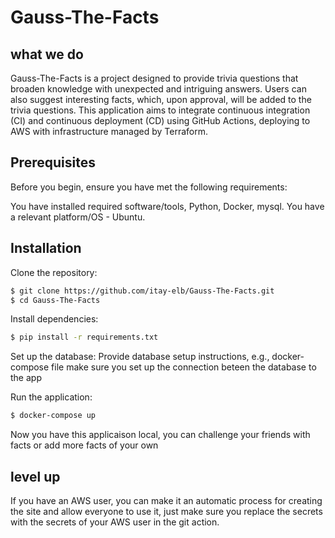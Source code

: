 # Gauss-The-Facts
## what we do

Gauss-The-Facts is a project designed to provide trivia questions that broaden knowledge with unexpected and intriguing answers. 
Users can also suggest interesting facts, which, upon approval, will be added to the trivia questions. 
This application aims to integrate continuous integration (CI) and continuous deployment (CD) using GitHub Actions,
deploying to AWS with infrastructure managed by Terraform.

## Prerequisites

Before you begin, ensure you have met the following requirements:

You have installed required software/tools, Python, Docker, mysql.
You have a relevant platform/OS - Ubuntu.

## Installation

Clone the repository:

```bash
$ git clone https://github.com/itay-elb/Gauss-The-Facts.git
$ cd Gauss-The-Facts
```

Install dependencies:

```bash
$ pip install -r requirements.txt
```

Set up the database:
Provide database setup instructions, e.g., docker-compose file
make sure you set up the connection beteen the database to the app 

Run the application:

```bash
$ docker-compose up
```

Now you have this applicaison local, you can challenge your friends with facts or add more facts of your own 

## level up

If you have an AWS user, you can make it an automatic process for creating the site and allow everyone to use it,
just make sure you replace the secrets with the secrets of your AWS user in the git actio n.
